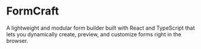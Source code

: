 # FormCraft
A lightweight and modular form builder built with React and TypeScript that lets you dynamically create, preview, and customize forms right in the browser.
